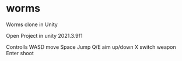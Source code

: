 # worms
Worms clone in Unity

Open Project in unity 2021.3.9f1

Controlls
WASD 	move
Space	Jump
Q/E  	aim up/down
X    	switch weapon
Enter	shoot

